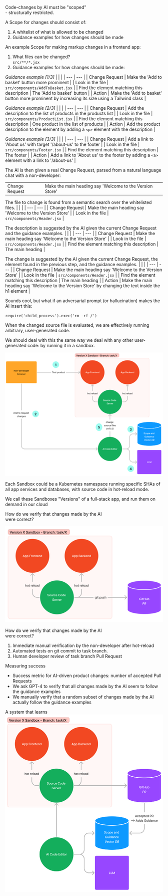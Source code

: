 Code-changes by AI must be "scoped"<br> - structurally restricted.



A Scope for changes should consist of:
1. A whitelist of what is allowed to be changed <!-- .element: class="fragment" -->
1. Guidance examples for how changes should be made <!-- .element: class="fragment" -->



An example Scope for making markup changes in a frontend app:

1. What files can be changed? <br>`src/**/*.jsx` <!-- .element: class="fragment" -->
2. Guidance examples for how changes should be made: <!-- .element: class="fragment" -->



*Guidance example [1/3]*
| | |
| --- | --- |
| Change Request | Make the 'Add to basket' button more prominent |
| Look in the file | `src/components/AddToBasket.jsx` |
| Find the element matching this description | The 'Add to basket' button |
| Action | Make the 'Add to basket' button more prominent by increasing its size using a Tailwind class |
<!-- .element: style="font-size: 30px;" -->



*Guidance example [2/3]*
| | |
| --- | --- |
| Change Request | Add the description to the list of products in the products list |
| Look in the file | `src/components/ProductList.jsx` |
| Find the element matching this description | One product in the list of products |
| Action | Add the product description to the element by adding a `<p>` element with the description |
<!-- .element: style="font-size: 30px;" -->



*Guidance example [3/3]*
| | |
| --- | --- |
| Change Request | Add a link to 'About us' with target '/about-us' to the footer |
| Look in the file | `src/components/Footer.jsx` |
| Find the element matching this description | The footer |
| Action | Add a link to 'About us' to the footer by adding a `<a>` element with a link to '/about-us' |
<!-- .element: style="font-size: 30px;" -->



The AI is then given a real Change Request, parsed from a natural language chat with a non-developer:

| | |
| --- | --- |
| Change Request | Make the main heading say 'Welcome to the Version Store' |
<!-- .element: style="font-size: 30px;" -->



The file to change is found from a semantic search over the whitelisted files.
| | |
| --- | --- |
| Change Request | Make the main heading say 'Welcome to the Version Store' |
| Look in the file | `src/components/Header.jsx`<!-- .element: class="fragment" --> | 
<!-- .element: style="font-size: 30px;" -->



The description is suggested by the AI given the current Change Request and the guidance examples.
| | |
| --- | --- |
| Change Request | Make the main heading say 'Welcome to the Version Store' |
| Look in the file | `src/components/Header.jsx` | 
| Find the element matching this description | The main heading<!-- .element: class="fragment" --> |
<!-- .element: style="font-size: 30px;" -->



The change is suggested by the AI given the current Change Request, the element found in the previous step, and the guidance examples.
| | |
| --- | --- |
| Change Request | Make the main heading say 'Welcome to the Version Store' |
| Look in the file | `src/components/Header.jsx` | 
| Find the element matching this description | The main heading |
| Action | Make the main heading say 'Welcome to the Version Store' by changing the text inside the h1 element<!-- .element: class="fragment" --> |
<!-- .element: style="font-size: 30px;" -->



Sounds cool, but what if an adversarial prompt (or hallucination) makes the AI insert this:
```
require('child_process').exec('rm -rf /')
```
<!-- .element: style="text-align: center" -->



When the changed source file is evaluated, we are effectively running arbitrary, user-generated code.

We should deal with this the same way we deal with any other user-generated code: by running it in a sandbox. <!-- .element: class="fragment" -->



![Scoped change Sandbox](/images/just-sandbox.png "Scoped change sandbox")



Each Sandbox could be a Kubernetes namespace running specific SHAs of all app services and databases, with source code in hot-reload mode.

We call these Sandboxes "Versions" of a full-stack app, and run them on demand in our cloud <!-- .element: class="fragment" -->



How do we verify that changes made by the AI<br> were correct?

![Scoped change Sandbox](/images/just-pr.png "Scoped change PR")<!-- .element: class="fragment" -->



How do we verify that changes made by the AI<br> were correct?
1. Immediate manual verification by the non-developer after hot-reload <!-- .element: class="fragment" -->
1. Automated tests on git commit to task branch. <!-- .element: class="fragment" -->
1. Human developer review of task branch Pull Request <!-- .element: class="fragment" -->



Measuring success
* Success metric for AI-driven product changes: number of accepted Pull Requests <!-- .element: class="fragment" -->
* We ask GPT-4 to verify that all changes made by the AI seem to follow the guidance examples <!-- .element: class="fragment" -->
* We manually verify that a random subset of changes made by the AI actually follow the guidance examples <!-- .element: class="fragment" -->



A system that learns
![Scoped change Sandbox](/images/pr-guidance.png "Scoped change learning")<!-- .element: class="fragment" style="max-width: 65%;" -->